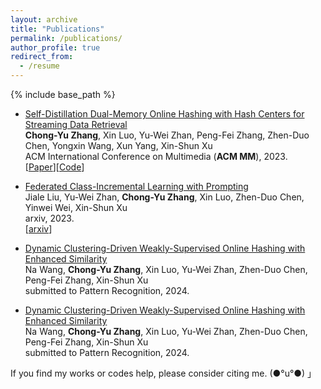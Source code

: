 ```yaml
---
layout: archive
title: "Publications"
permalink: /publications/
author_profile: true
redirect_from:
  - /resume
---
```



{% include base_path %}

<!-- Selected Publications
====== -->
<ul>
  <li>
    <p><a href="https://doi.org/10.1145/3581783.3612119">Self-Distillation Dual-Memory Online Hashing with Hash Centers for Streaming Data Retrieval</a><br /><strong>Chong-Yu Zhang</strong>, Xin Luo, Yu-Wei Zhan, Peng-Fei Zhang, Zhen-Duo Chen, Yongxin Wang, Xun Yang, Xin-Shun Xu<br /> ACM International Conference on Multimedia (<strong>ACM MM</strong>), 2023.<br /> [<a href="https://doi.org/10.1145/3581783.3612119">Paper</a>][<a href="https://github.com/ZCyueternal/SDOH-HC">Code</a>]
    </p>
  </li>

  <li>
    <p><a href="">Federated Class-Incremental Learning with Prompting</a><br />Jiale Liu, Yu-Wei Zhan, <strong>Chong-Yu Zhang</strong>, Xin Luo, Zhen-Duo Chen, Yinwei Wei, Xin-Shun Xu<br /> arxiv, 2023.<br /> [<a href="https://arxiv.org/pdf/2310.08948.pdf">arxiv</a>]
    <!-- [<a href="https://github.com/ZCyueternal/SDOH-HC">Code</a>] -->
    </p>
  </li>

  <li>
    <p><a href="">Dynamic Clustering-Driven Weakly-Supervised Online Hashing with Enhanced Similarity</a><br />Na Wang, <strong>Chong-Yu Zhang</strong>, Xin Luo, Yu-Wei Zhan, Zhen-Duo Chen, Peng-Fei Zhang, Xin-Shun Xu<br /> submitted to Pattern Recognition, 2024.<br />
     <!-- [<a href="https://arxiv.org/pdf/2310.08948.pdf">arxiv</a>] -->
    <!-- [<a href="https://github.com/ZCyueternal/SDOH-HC">Code</a>] -->
    </p>
  </li>

  <li>
    <p><a href="">Dynamic Clustering-Driven Weakly-Supervised Online Hashing with Enhanced Similarity</a><br />Na Wang, <strong>Chong-Yu Zhang</strong>, Xin Luo, Yu-Wei Zhan, Zhen-Duo Chen, Peng-Fei Zhang, Xin-Shun Xu<br /> submitted to Pattern Recognition, 2024.<br />
     <!-- [<a href="https://arxiv.org/pdf/2310.08948.pdf">arxiv</a>] -->
    <!-- [<a href="https://github.com/ZCyueternal/SDOH-HC">Code</a>] -->
    </p>
  </li>


</ul>




If you find my works or codes help, please consider citing me. (●°u°●)​ 」

